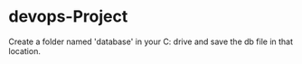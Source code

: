 # devops-Project

Create a folder named 'database' in your C: drive and save the db file in that location.
